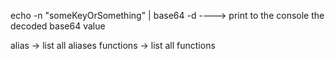 echo -n "someKeyOrSomething" | base64 -d ----> print to the console the decoded base64 value

alias -> list all aliases
functions -> list all functions